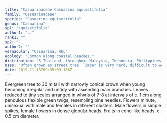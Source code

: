 ```yaml
---
title: "Casuarinaceae Casuarina equisetifolia"
family: "Casuarinaceae"
species: "Casuarina equisetifolia"
genus: "Casuarina"
sp1: "equisetifolia"
author1: "L."
rank1: ""
sp2: ""
author2: ""
vernacular: "Casuarina, Rhu"
ecology: "Common along coastal beaches."
distribution: "S Thailand, throughout Malaysia, Indonesia, Philippines, N & E Australia, Melanesia and Polynesia."
uses: "Often grown as street tree. Timber is very hard, difficult to work with, makes excellent firewood and charcoal."
date: 2019-11-13T09:35:09.136Z
---
```

Evergreen tree to 30 m tall with narrowly conical crown when young becoming irregular and untidy with ascending main branches. Leaves reduced to tiny scales arranged in whorls of 7-8 at intervals of c. 1 cm along pendulous flexible green twigs, resembling pine needles. Flowers minute, unisexual with male and females in different clusters. Male flowers in simple spikes, female flowers in dense globular heads. Fruits in cone-like heads, c. 0.5 cm diameter.